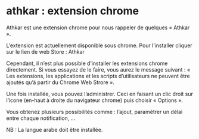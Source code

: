 # athkar : extension chrome

Athkar est une extension chrome pour nous rappeler  de quelques « Athkar ».

L’extension est actuellement disponible sous chrome. Pour l’installer cliquer sur le lien de web Store :  Athkar

Cependant, il n’est plus possible d’installer les extensions chrome directement. Si vous essayez de le faire, vous aurez le message suivant : « Les extensions, les applications et les scripts d’utilisateurs ne peuvent être ajoutés qu’à partir du Chrome Web Strore ».

Une fois installée, vous pouvez l’administrer. Ceci en faisant un clic droit sur l’icone (en-haut à droite du navigateur chrome) puis choisir « Options ».

Vous obtenez plusieurs possibilités comme : l’ajout,  paramétrer un délai entre chaque notification, …

NB : La langue arabe doit être installée.
